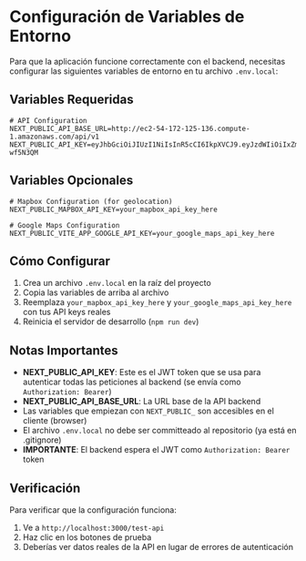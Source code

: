 # Configuración de Variables de Entorno

Para que la aplicación funcione correctamente con el backend, necesitas configurar las siguientes variables de entorno en tu archivo `.env.local`:

## Variables Requeridas

```env
# API Configuration
NEXT_PUBLIC_API_BASE_URL=http://ec2-54-172-125-136.compute-1.amazonaws.com/api/v1
NEXT_PUBLIC_API_KEY=eyJhbGciOiJIUzI1NiIsInR5cCI6IkpXVCJ9.eyJzdWIiOiIxZmQ3ZWEzZS03N2U1LTQ3MGUtODE2Mi1kNmVmZjI3YTFhMzgiLCJicmFuZElkIjpudWxsLCJpYXQiOjE3NTgxNTIxNDAsImV4cCI6MTc1ODIzODU0MH0.FKI8LG4FQLX46nPrizuPzDLPoXfyDBkv6Ve-wf5N3QM
```

## Variables Opcionales

```env
# Mapbox Configuration (for geolocation)
NEXT_PUBLIC_MAPBOX_API_KEY=your_mapbox_api_key_here

# Google Maps Configuration
NEXT_PUBLIC_VITE_APP_GOOGLE_API_KEY=your_google_maps_api_key_here
```

## Cómo Configurar

1. Crea un archivo `.env.local` en la raíz del proyecto
2. Copia las variables de arriba al archivo
3. Reemplaza `your_mapbox_api_key_here` y `your_google_maps_api_key_here` con tus API keys reales
4. Reinicia el servidor de desarrollo (`npm run dev`)

## Notas Importantes

- **NEXT_PUBLIC_API_KEY**: Este es el JWT token que se usa para autenticar todas las peticiones al backend (se envía como `Authorization: Bearer`)
- **NEXT_PUBLIC_API_BASE_URL**: La URL base de la API backend
- Las variables que empiezan con `NEXT_PUBLIC_` son accesibles en el cliente (browser)
- El archivo `.env.local` no debe ser committeado al repositorio (ya está en .gitignore)
- **IMPORTANTE**: El backend espera el JWT como `Authorization: Bearer` token

## Verificación

Para verificar que la configuración funciona:

1. Ve a `http://localhost:3000/test-api`
2. Haz clic en los botones de prueba
3. Deberías ver datos reales de la API en lugar de errores de autenticación
